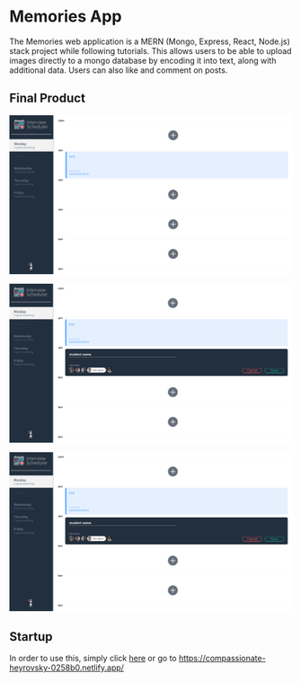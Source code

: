 # Memories App

The Memories web application is a MERN (Mongo, Express, React, Node.js) stack project while following tutorials. This allows users to be able to upload images directly to a mongo database by encoding it into text, along with additional data. Users can also like and comment on posts.

## Final Product

!["Screenshot of default view"](https://raw.githubusercontent.com/ACristoff/scheduler/master/docs/scheduler-1.png)

!["Screenshot of post view"](https://raw.githubusercontent.com/ACristoff/scheduler/master/docs/scheduler-2.png)

!["Screenshot of login view"](https://raw.githubusercontent.com/ACristoff/scheduler/master/docs/scheduler-2.png)


## Startup
In order to use this, simply click [here](https://compassionate-heyrovsky-0258b0.netlify.app/) or go to https://compassionate-heyrovsky-0258b0.netlify.app/

